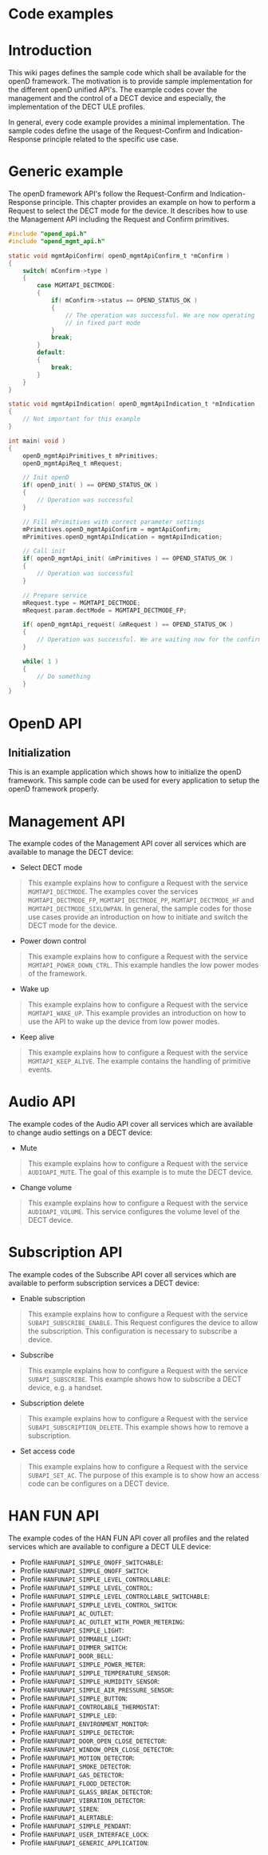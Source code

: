 # Code examples

# Introduction

This wiki pages defines the sample code which shall be available for the openD framework. The motivation is to provide sample implementation for the different openD unified API's. The example codes cover the management and the control of a DECT device and especially, the implementation of the DECT ULE profiles.

In general, every code example provides a minimal implementation. The sample codes define the usage of the Request-Confirm and Indication-Response principle related to the specific use case.

# Generic example

The openD framework API's follow the Request-Confirm and Indication-Response principle. This chapter provides an example on how to perform a Request to select the DECT mode for the device. It describes how to use the Management API including the Request and Confirm primitives.

```c
#include "opend_api.h"
#include "opend_mgmt_api.h"

static void mgmtApiConfirm( openD_mgmtApiConfirm_t *mConfirm )
{
    switch( mConfirm->type )
    {
        case MGMTAPI_DECTMODE:
        {
            if( mConfirm->status == OPEND_STATUS_OK )
            {
                // The operation was successful. We are now operating
                // in fixed part mode
            }
            break;
        }
        default:
        {
            break;
        }
    }
}

static void mgmtApiIndication( openD_mgmtApiIndication_t *mIndication )
{
    // Not important for this example
}

int main( void )
{
    openD_mgmtApiPrimitives_t mPrimitives;
    openD_mgmtApiReq_t mRequest;

    // Init openD
    if( openD_init( ) == OPEND_STATUS_OK )
    {
        // Operation was successful
    }

    // Fill mPrimitives with correct parameter settings
    mPrimitives.openD_mgmtApiConfirm = mgmtApiConfirm;
    mPrimitives.openD_mgmtApiIndication = mgmtApiIndication;

    // Call init
    if( openD_mgmtApi_init( &mPrimitives ) == OPEND_STATUS_OK )
    {
        // Operation was successful
    }

    // Prepare service
    mRequest.type = MGMTAPI_DECTMODE;
    mRequest.param.dectMode = MGMTAPI_DECTMODE_FP;

    if( openD_mgmtApi_request( &mRequest ) == OPEND_STATUS_OK )
    {
        // Operation was successful. We are waiting now for the confirmation
    }

    while( 1 )
    {
        // Do something
    }
}
```

# OpenD API

## Initialization

This is an example application which shows how to initialize the openD framework. This sample code can be used for every application to setup the openD framework properly.

# Management API

The example codes of the Management API cover all services which are available to manage the DECT device:

- Select DECT mode
> This example explains how to configure a Request with the service `MGMTAPI_DECTMODE`. The examples cover the services `MGMTAPI_DECTMODE_FP`, `MGMTAPI_DECTMODE_PP`,  `MGMTAPI_DECTMODE_HF` and `MGMTAPI_DECTMODE_SIXLOWPAN`. In general, the sample codes for those use cases provide an introduction on how to initiate and switch the DECT mode for the device.
- Power down control
> This example explains how to configure a Request with the service `MGMTAPI_POWER_DOWN_CTRL`. This example handles the low power modes of the framework. 
- Wake up
> This example explains how to configure a Request with the service `MGMTAPI_WAKE_UP`. This example provides an introduction on how to use the API to wake up the device from low power modes.
- Keep alive
> This example explains how to configure a Request with the service `MGMTAPI_KEEP_ALIVE`. The example contains the handling of primitive events.

# Audio API

The example codes of the Audio API cover all services which are available to change audio settings on a DECT device:

- Mute
> This example explains how to configure a Request with the service `AUDIOAPI_MUTE`. The goal of this example is to mute the DECT device.
- Change volume
> This example explains how to configure a Request with the service `AUDIOAPI_VOLUME`. This service configures the volume level of the DECT device.

# Subscription API

The example codes of the Subscribe API cover all services which are available to perform subscription services a DECT device:

- Enable subscription
> This example explains how to configure a Request with the service `SUBAPI_SUBSCRIBE_ENABLE`. This Request configures the device to allow the subscription. This configuration is necessary to subscribe a device.
- Subscribe
> This example explains how to configure a Request with the service `SUBAPI_SUBSCRIBE`. This example shows how to subscribe a DECT device, e.g. a handset.
- Subscription delete
> This example explains how to configure a Request with the service `SUBAPI_SUBSCRIPTION_DELETE`. This example shows how to remove a subscription.
- Set access code
> This example explains how to configure a Request with the service `SUBAPI_SET_AC`. The purpose of this example is to show how an access code can be configures on a DECT device.


# HAN FUN API

The example codes of the HAN FUN API cover all profiles and the related services which are available to configure a DECT ULE device:

- Profile `HANFUNAPI_SIMPLE_ONOFF_SWITCHABLE`:
- Profile `HANFUNAPI_SIMPLE_ONOFF_SWITCH`:
- Profile `HANFUNAPI_SIMPLE_LEVEL_CONTROLLABLE`:
- Profile `HANFUNAPI_SIMPLE_LEVEL_CONTROL`:
- Profile `HANFUNAPI_SIMPLE_LEVEL_CONTROLLABLE_SWITCHABLE`:
- Profile `HANFUNAPI_SIMPLE_LEVEL_CONTROL_SWITCH`:
- Profile `HANFUNAPI_AC_OUTLET`:
- Profile `HANFUNAPI_AC_OUTLET_WITH_POWER_METERING`:
- Profile `HANFUNAPI_SIMPLE_LIGHT`:
- Profile `HANFUNAPI_DIMMABLE_LIGHT`:
- Profile `HANFUNAPI_DIMMER_SWITCH`:
- Profile `HANFUNAPI_DOOR_BELL`:
- Profile `HANFUNAPI_SIMPLE_POWER_METER`:
- Profile `HANFUNAPI_SIMPLE_TEMPERATURE_SENSOR`:
- Profile `HANFUNAPI_SIMPLE_HUMIDITY_SENSOR`:
- Profile `HANFUNAPI_SIMPLE_AIR_PRESSURE_SENSOR`:
- Profile `HANFUNAPI_SIMPLE_BUTTON`:
- Profile `HANFUNAPI_CONTROLABLE_THERMOSTAT`:
- Profile `HANFUNAPI_SIMPLE_LED`:
- Profile `HANFUNAPI_ENVIRONMENT_MONITOR`:
- Profile `HANFUNAPI_SIMPLE_DETECTOR`:
- Profile `HANFUNAPI_DOOR_OPEN_CLOSE_DETECTOR`:
- Profile `HANFUNAPI_WINDOW_OPEN_CLOSE_DETECTOR`:
- Profile `HANFUNAPI_MOTION_DETECTOR`:
- Profile `HANFUNAPI_SMOKE_DETECTOR`:
- Profile `HANFUNAPI_GAS_DETECTOR`:
- Profile `HANFUNAPI_FLOOD_DETECTOR`:
- Profile `HANFUNAPI_GLASS_BREAK_DETECTOR`:
- Profile `HANFUNAPI_VIBRATION_DETECTOR`:
- Profile `HANFUNAPI_SIREN`:
- Profile `HANFUNAPI_ALERTABLE`:
- Profile `HANFUNAPI_SIMPLE_PENDANT`:
- Profile `HANFUNAPI_USER_INTERFACE_LOCK`:
- Profile `HANFUNAPI_GENERIC_APPLICATION`:
